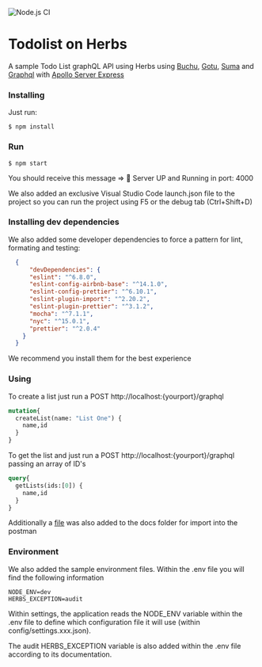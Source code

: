 ![Node.js CI](https://github.com/herbsjs/todolist-on-herbs/workflows/Node.js%20CI/badge.svg)

# Todolist on Herbs
A sample Todo List graphQL API using Herbs using [Buchu](https://github.com/herbsjs/buchu), [Gotu](https://github.com/herbsjs/gotu), [Suma](https://github.com/herbsjs/suma) and [Graphql](https://github.com/graphql/graphql-js) with [Apollo Server Express](https://github.com/apollographql/apollo-server/tree/master/packages/apollo-server-express)

### Installing

  Just run:

    $ npm install

### Run
    $ npm start

  You should receive this message => 🚀 Server UP and Running in port: 4000    

  We also added an exclusive Visual Studio Code launch.json file to the project so you can run the project using F5 or the debug tab (Ctrl+Shift+D)


### Installing dev dependencies

 We also added some developer dependencies to force a pattern for lint, formating and testing:

```json
  {
      "devDependencies": {
      "eslint": "^6.8.0",
      "eslint-config-airbnb-base": "^14.1.0",
      "eslint-config-prettier": "^6.10.1",
      "eslint-plugin-import": "^2.20.2",
      "eslint-plugin-prettier": "^3.1.2",
      "mocha": "^7.1.1",
      "nyc": "^15.0.1",
      "prettier": "^2.0.4"
    }
  }
  ```

We recommend you install them for the best experience

### Using

To create a list just run a POST http://localhost:{yourport}/graphql

```graphql
mutation{
  createList(name: "List One") {
    name,id
  }
}
```

To get the list and just run a POST http://localhost:{yourport}/graphql passing an array of ID's

```graphql
query{
  getLists(ids:[0]) {
    name,id
  }
}
```

  Additionally a [file](src/api/graphql/docs/herbs.postman_collection.json) was also added to the docs folder for import into the postman

### Environment

We also added the sample environment files. Within the .env file you will find the following information

    NODE_ENV=dev
    HERBS_EXCEPTION=audit
    

Within settings, the application reads the NODE_ENV variable within the .env file to define which configuration file it will use (within config/settings.xxx.json).
    
The audit HERBS_EXCEPTION variable is also added within the .env file according to its documentation.